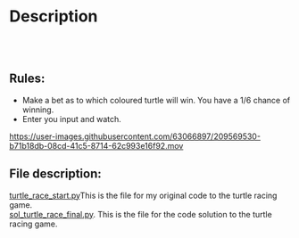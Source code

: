# Description
</br>
</br>

## Rules:
- Make a bet as to which coloured turtle will win. You have a 1/6 chance of winning.
- Enter you input and watch.

https://user-images.githubusercontent.com/63066897/209569530-b71b18db-08cd-41c5-8714-62c993e16f92.mov

## File description:
<ins>turtle_race_start.py</ins>This is the file for my original code to the turtle racing game.
</br>
<ins>sol_turtle_race_final.py</ins>. This is the file for the code solution to the turtle racing game.





